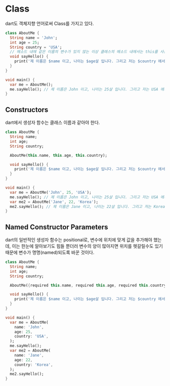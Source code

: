 # Class
dart도 객체지향 언어로써 Class를 가지고 있다.
```dart
class AboutMe {
  String name = 'John';
  int age = 25;
  String country = 'USA';
  // 메소드 내에 같은 이름의 변수가 있지 않는 이상 클래스의 메소드 내에서는 this를 사용하지 않는다.
  void sayHello() {
    print('제 이름은 $name 이고, 나이는 $age살 입니다. 그리고 저는 $country 에서 왔습니다.');
  }
}

void main() {
  var me = AboutMe(); 
  me.sayHello(); // 제 이름은 John 이고, 나이는 25살 입니다. 그리고 저는 USA 에서 왔습니다.
}

```


## Constructors
dart에서 생성자 함수는 클래스 이름과 같아야 한다.
```dart
class AboutMe {
  String name;
  int age;
  String country;

  AboutMe(this.name, this.age, this.country);

  void sayHello() {
    print('제 이름은 $name 이고, 나이는 $age살 입니다. 그리고 저는 $country 에서 왔습니다.');
  }
}

void main() {
  var me = AboutMe('John', 25, 'USA');
  me.sayHello(); // 제 이름은 John 이고, 나이는 25살 입니다. 그리고 저는 USA 에서 왔습니다.
  var me2 = AboutMe('Jane', 22, 'Korea');
  me2.sayHello(); // 제 이름은 Jane 이고, 나이는 22살 입니다. 그리고 저는 Korea 에서 왔습니다.
}

```

## Named Constructor Parameters
dart의 일반적인 생성자 함수는 positional로, 변수에 위치에 맞게 값을 추가해야 했는데, 이는 한눈에 알아보기도 힘들 뿐더러 변수의 양이 많아지면 위치를 헷갈릴수도 있기 때문에 변수가 명명(named)되도록 바꾼 것이다.  
```dart
class AboutMe {
  String name;
  int age;
  String country;

  AboutMe({required this.name, required this.age, required this.country});

  void sayHello() {
    print('제 이름은 $name 이고, 나이는 $age살 입니다. 그리고 저는 $country 에서 왔습니다.');
  }
}

void main() {
  var me = AboutMe(
    name: 'John',
    age: 25,
    country: 'USA',
  );
  me.sayHello();
  var me2 = AboutMe(
    name: 'Jane',
    age: 22,
    country: 'Korea',
  );
  me2.sayHello();
}
```
